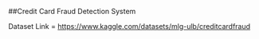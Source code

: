 ##Credit Card Fraud Detection System


Dataset Link = https://www.kaggle.com/datasets/mlg-ulb/creditcardfraud